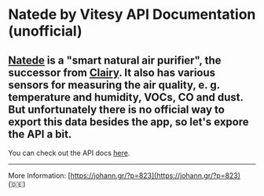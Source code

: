 # Natede by Vitesy API Documentation (unofficial)

[Natede](https://vitesy.com/natede) is a "smart natural air purifier", the successor from [Clairy](https://clairy.com/).
It also has various sensors for measuring the air quality, e. g. temperature and humidity, VOCs, CO and dust. But unfortunately there is no official way to export this data besides the app, so let's expore the API a bit.
---
You can check out the API docs [here](https://jograb.github.io/natede/).

---
More Information: [https://johann.gr/?p=823](https://johann.gr/?p=823) (🇩🇪)
